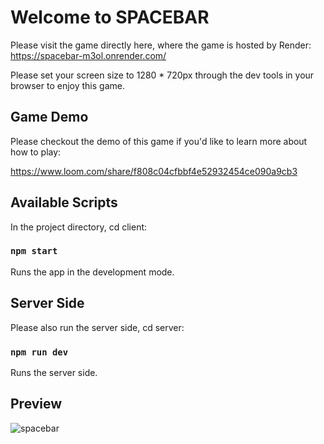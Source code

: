 # Welcome to SPACEBAR

Please visit the game directly here, where the game is hosted by Render:\
https://spacebar-m3ol.onrender.com/

Please set your screen size to 1280 * 720px through the dev tools in your browser to enjoy this game.

## Game Demo

Please checkout the demo of this game if you'd like to learn more about how to play:

https://www.loom.com/share/f808c04cfbbf4e52932454ce090a9cb3

## Available Scripts

In the project directory, cd client:

### `npm start`

Runs the app in the development mode.

## Server Side

Please also run the server side, cd server:

### `npm run dev`

Runs the server side.

## Preview

![spacebar](https://user-images.githubusercontent.com/97846259/165925921-654ba452-a0da-4cee-a4d3-03b3883c216a.jpg)
